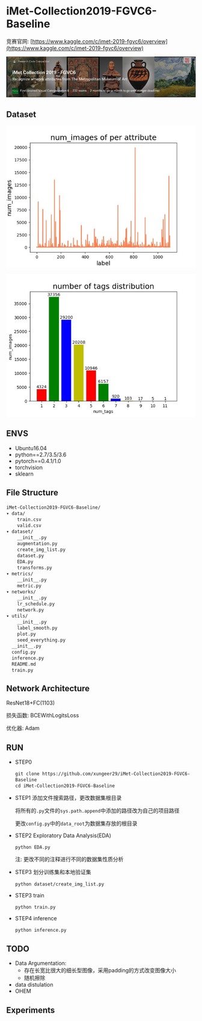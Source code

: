 # iMet-Collection2019-FGVC6-Baseline
竞赛官网: [https://www.kaggle.com/c/imet-2019-fgvc6/overview](https://www.kaggle.com/c/imet-2019-fgvc6/overview)

![cover](./figs/cover.png)

## Dataset
![每种属性的图像数量](./figs/num_ims_per_attribute.jpg)

![标签数量-图像数量分布](./figs/num_of_tags_distribution.jpg)


## ENVS
* Ubuntu16.04
* python==2.7/3.5/3.6
* pytorch==0.4.1/1.0
* torchvision
* sklearn

## File Structure
```
iMet-Collection2019-FGVC6-Baseline/
▾ data/
    train.csv
    valid.csv
▾ dataset/
    __init__.py
    augmentation.py
    create_img_list.py
    dataset.py
    EDA.py
    transforms.py
▾ metrics/
    __init__.py
    metric.py
▾ networks/
    __init__.py
    lr_schedule.py
    network.py
▾ utils/
    __init__.py
    label_smooth.py
    plot.py
    seed_everything.py
  __init__.py
  config.py
  inference.py 
  README.md
  train.py
```
## Network Architecture
ResNet18+FC(1103)

损失函数: BCEWithLogitsLoss

优化器: Adam

## RUN
* STEP0
  ```
  git clone https://github.com/xungeer29/iMet-Collection2019-FGVC6-Baseline
  cd iMet-Collection2019-FGVC6-Baseline
  ```
* STEP1
  添加文件搜索路径，更改数据集根目录

  将所有的`.py`文件的`sys.path.append`中添加的路径改为自己的项目路径

  更改`config.py`中的`data_root`为数据集存放的根目录

* STEP2
  Exploratory Data Analysis(EDA)
  ```
  python EDA.py
  ```
  注: 更改不同的注释进行不同的数据集性质分析
* STEP3
  划分训练集和本地验证集

  ```
  python dataset/create_img_list.py
  ```

* STEP3
  train

  ```
  python train.py
  ```

* STEP4
  inference
  ```
  python inference.py
  ```

## TODO
* Data Argumentation: 
  * 存在长宽比很大的细长型图像，采用padding的方式改变图像大小
  * 随机擦除
* data distulation
* OHEM

## Experiments
